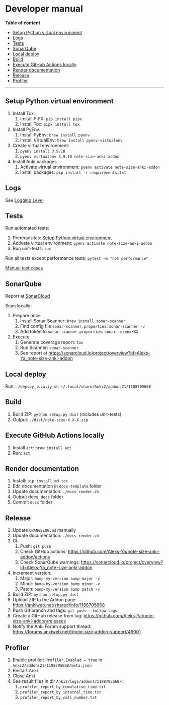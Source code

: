 # Developer manual

**Table of content**

<!--TOC-->

- [Setup Python virtual environment](#setup-python-virtual-environment)
- [Logs](#logs)
- [Tests](#tests)
- [SonarQube](#sonarqube)
- [Local deploy](#local-deploy)
- [Build](#build)
- [Execute GitHub Actions locally](#execute-github-actions-locally)
- [Render documentation](#render-documentation)
- [Release](#release)
- [Profiler](#profiler)

<!--TOC-->

---

## Setup Python virtual environment

1. Install Tox:
    1. Install PIPX: `pip install pipx`
    2. Install Tox: `pipx install tox`
2. Install PyEnv:
    1. Install PyEnv: `brew install pyenv`
    2. Install VirtualEnv: `brew install pyenv-virtualenv`
3. Create virtual environment:
    1. `pyenv install 3.9.18`
    2. `pyenv virtualenv 3.9.18 note-size-anki-addon`
4. Install Anki packages
    1. Activate virtual environment: `pyenv activate note-size-anki-addon`
    2. Install packages: `pip install -r requirements.txt`

## Logs

See [Logging Level](configuration.md#logging)

## Tests

Run automated tests:

1. Prerequisites: [Setup Python virtual environment](#setup-python-virtual-environment)
2. Activate virtual environment: `pyenv activate note-size-anki-addon`
3. Run unit-tests: `tox`

Run all tests except performance tests: `pytest -m "not performance"`

[Manual test cases](manual-test-cases.md)

## SonarQube

Report at [SonarCloud](https://sonarcloud.io/project/overview?id=Aleks-Ya_note-size-anki-addon)

Scan locally:

1. Prepare once
    1. Install Sonar Scanner: `brew install sonar-scanner`
    2. Find config file `sonar-scanner.properties`: `sonar-scanner -v`
    3. Add token to `sonar-scanner.properties`: `sonar.token=XXX`
2. Execute
    1. Generate coverage report: `tox`
    2. Run Scanner: `sonar-scanner`
    3. See report at https://sonarcloud.io/project/overview?id=Aleks-Ya_note-size-anki-addon

## Local deploy

Run: `./deploy_locally.sh ~/.local/share/Anki2/addons21/1188705668`

## Build

1. Build ZIP: `python setup.py dist` (includes unit-tests)
2. Output: `./dist/note-size-X.X-X.zip`

## Execute GitHub Actions locally

1. Install `act`: `brew install act`
2. Run: `act`

## Render documentation

1. Install: `pip install md-toc`
2. Edit documentation in `docs-template` folder
3. Update documentation: `./docs_render.sh`
4. Output docs: `docs` folder
5. Commit `docs` folder

## Release

1. Update `CHANGELOG.md` manually
2. Update documentation: `./docs_render.sh`
3. CI:
    1. Push: `git push`
    2. Check GitHub actions: https://github.com/Aleks-Ya/note-size-anki-addon/actions
    3. Check SonarQube warnings: https://sonarcloud.io/project/overview?id=Aleks-Ya_note-size-anki-addon
4. Increment version:
    1. Major: `bump-my-version bump major -v`
    2. Minor: `bump-my-version bump minor -v`
    3. Patch: `bump-my-version bump patch -v`
5. Build ZIP: `python setup.py dist`
6. Upload ZIP to the Addon page: https://ankiweb.net/shared/info/1188705668
7. Push Git branch and tags: `git push --follow-tags`
8. Create a GitHub release from tag: https://github.com/Aleks-Ya/note-size-anki-addon/releases
9. Notify the Anki Forum support thread: https://forums.ankiweb.net/t/note-size-addon-support/46001

## Profiler

1. Enable profiler: `Profiler.Enabled = true` in `Anki2/addons21/1188705668/meta.json`
2. Restart Anki
3. Close Anki
4. See result files in dir `Anki2/logs/addons/1188705668/`:
    1. `profiler_report_by_cumulative_time.txt`
    2. `profiler_report_by_internal_time.txt`
    3. `profiler_report_by_call_number.txt`